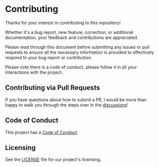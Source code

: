 # Contributing

Thanks for your interest in contributing to this repository!

Whether it's a bug report, new feature, correction, or additional documentation, your feedback and contributions are appreciated.

Please read through this document before submitting any issues or pull requests to ensure all the necessary information is provided to effectively respond to your bug report or contribution.

Please note there is a code of conduct, please follow it in all your interactions with the project.

## Contributing via Pull Requests

If you have questions about how to submit a PR, I would be more than happy to walk you through the steps over in the [discussions](https://github.com/SamErde/PowerShell/discussions)!

## Code of Conduct

This project has a [Code of Conduct](CODE_OF_CONDUCT.md).

## Licensing

See the [LICENSE](LICENSE) file for our project's licensing.
